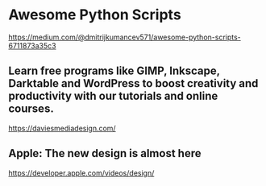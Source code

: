 # Awesome Python Scripts
https://medium.com/@dmitrijkumancev571/awesome-python-scripts-6711873a35c3

## Learn free programs like GIMP, Inkscape, Darktable and WordPress to boost creativity and productivity with our tutorials and online courses. 
https://daviesmediadesign.com/
## Apple: The new design is almost here
https://developer.apple.com/videos/design/